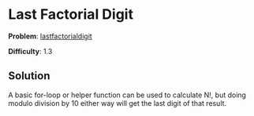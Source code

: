 # Last Factorial Digit

**Problem**: [lastfactorialdigit](https://open.kattis.com/problems/lastfactorialdigit)

**Difficulty**: 1.3

## Solution

A basic for-loop or helper function can be used to calculate N!, but doing modulo division by 10 either way will get the last digit of that result.

